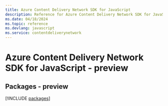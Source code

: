 ```yaml
---
title: Azure Content Delivery Network SDK for JavaScript
description: Reference for Azure Content Delivery Network SDK for JavaScript
ms.date: 04/18/2024
ms.topic: reference
ms.devlang: javascript
ms.service: contentdeliverynetwork
---
```

# Azure Content Delivery Network SDK for JavaScript - preview
## Packages - preview
[!INCLUDE [packages](content-delivery-network-index.md)]